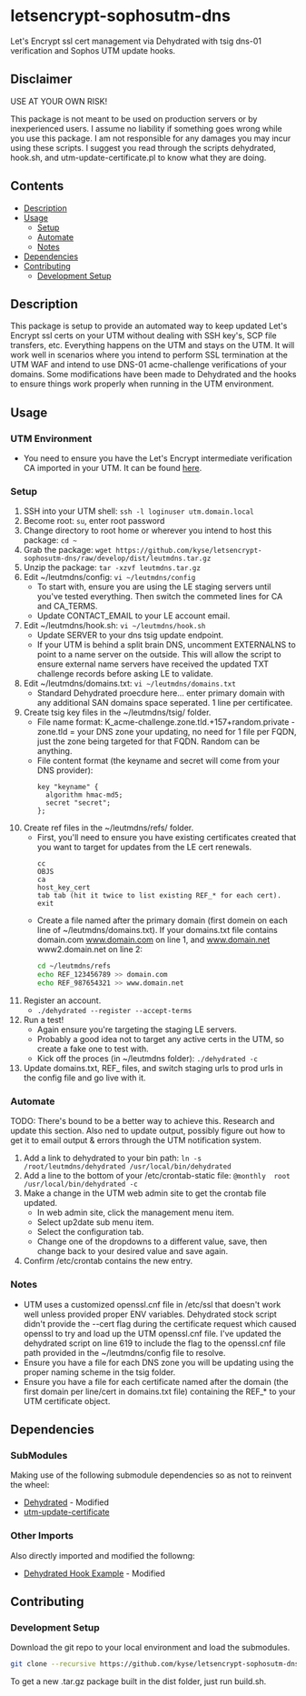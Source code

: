 # letsencrypt-sophosutm-dns
Let's Encrypt ssl cert management via Dehydrated with tsig dns-01 verification and Sophos UTM update hooks.
## Disclaimer
USE AT YOUR OWN RISK!

This package is not meant to be used on production servers or by inexperienced users.  I assume no liability if something goes wrong while you use this package.  I am not responsible for any damages you may incur using these scripts.  I suggest you read through the scripts dehydrated, hook.sh, and utm-update-certificate.pl to know what they are doing.
## Contents
- [Description](#description)
- [Usage](#usage)
  - [Setup](#setup)
  - [Automate](#automate)
  - [Notes](#notes)
- [Dependencies](#dependencies)
- [Contributing](#contributing)
  - [Development Setup](#development-setup)
## Description
This package is setup to provide an automated way to keep updated Let's Encrypt ssl certs on your UTM without dealing with SSH key's, SCP file transfers, etc.  Everything happens on the UTM and stays on the UTM.  It will work well in scenarios where you intend to perform SSL termination at the UTM WAF and intend to use DNS-01 acme-challenge verifications of your domains.  Some modifications have been made to Dehydrated and the hooks to ensure things work properly when running in the UTM environment.
## Usage
### UTM Environment
- You need to ensure you have the Let's Encrypt intermediate verification CA imported in your UTM.  It can be found [here](https://letsencrypt.org/certs/lets-encrypt-x3-cross-signed.pem).
### Setup
1. SSH into your UTM shell: `ssh -l loginuser utm.domain.local`
2. Become root: `su`, enter root password
3. Change directory to root home or wherever you intend to host this package: `cd ~`
4. Grab the package: `wget https://github.com/kyse/letsencrypt-sophosutm-dns/raw/develop/dist/leutmdns.tar.gz`
5. Unzip the package: `tar -xzvf leutmdns.tar.gz`
6. Edit ~/leutmdns/config: `vi ~/leutmdns/config`
   - To start with, ensure you are using the LE staging servers until you've tested everything.  Then switch the commeted lines for CA and CA_TERMS.
   - Update CONTACT_EMAIL to your LE account email.
7. Edit ~/leutmdns/hook.sh: `vi ~/leutmdns/hook.sh`
   - Update SERVER to your dns tsig update endpoint.
   - If your UTM is behind a split brain DNS, uncomment EXTERNALNS to point to a name server on the outside.  This will allow the script to ensure external name servers have received the updated TXT challenge records before asking LE to validate.
8. Edit ~/leutmdns/domains.txt: `vi ~/leutmdns/domains.txt`
   - Standard Dehydrated proecdure here... enter primary domain with any additional SAN domains space seperated.  1 line per certificatee.
9. Create tsig key files in the ~/leutmdns/tsig/ folder.
   - File name format: K_acme-challenge.zone.tld.+157+random.private - zone.tld = your DNS zone your updating, no need for 1 file per FQDN, just the zone being targeted for that FQDN.  Random can be anything.
   - File content format (the keyname and secret will come from your DNS provider):
     ```
     key "keyname" {
       algorithm hmac-md5;
       secret "secret";
     };
     ```
10. Create ref files in the ~/leutmdns/refs/ folder.
    - First, you'll need to ensure you have existing certificates created that you want to target for updates from the LE cert renewals.
      ```
      cc
      OBJS
      ca
      host_key_cert
      tab tab (hit it twice to list existing REF_* for each cert).
      exit
      ```
    - Create a file named after the primary domain (first domein on each line of ~/leutmdns/domains.txt).  If your domains.txt file contains domain.com www.domain.com on line 1, and www.domain.net www2.domain.net on line 2:
      ```bash
      cd ~/leutmdns/refs
      echo REF_123456789 >> domain.com
      echo REF_987654321 >> www.domain.net
      ```
11. Register an account.
    - `./dehydrated --register --accept-terms`
12. Run a test!
    - Again ensure you're targeting the staging LE servers.
    - Probably a good idea not to target any active certs in the UTM, so create a fake one to test with.
    - Kick off the proces (in ~/leutmdns folder): `./dehydrated -c`
13. Update domains.txt, REF_ files, and switch staging urls to prod urls in the config file and go live with it.
### Automate
TODO: There's bound to be a better way to achieve this.  Research and update this section.  Also ned to update output, possibly figure out how to get it to email output & errors through the UTM notification system.
1. Add a link to dehydrated to your bin path: `ln -s /root/leutmdns/dehydrated /usr/local/bin/dehydrated`
2. Add a line to the bottom of your /etc/crontab-static file: `@monthly  root  /usr/local/bin/dehydrated -c`
3. Make a change in the UTM web admin site to get the crontab file updated.
   - In web admin site, click the management menu item.
   - Select up2date sub menu item.
   - Select the configuration tab.
   - Change one of the dropdowns to a different value, save, then change back to your desired value and save again.
4. Confirm /etc/crontab contains the new entry.
### Notes
- UTM uses a customized openssl.cnf file in /etc/ssl that doesn't work well unless provided proper ENV variables.  Dehydrated stock script didn't provide the --cert flag during the certificate request which caused openssl to try and load up the UTM openssl.cnf file.  I've updated the dehydrated script on line 619 to include the flag to the openssl.cnf file path provided in the ~/leutmdns/config file to resolve.
- Ensure you have a file for each DNS zone you will be updating using the proper naming scheme in the tsig folder.
- Ensure you have a file for each certificate named after the domain (the first domain per line/cert in domains.txt file) containing the REF_* to your UTM certificate object.
## Dependencies
### SubModules
Making use of the following submodule dependencies so as not to reinvent the wheel:
- [Dehydrated](https://github.com/lukas2511/dehydrated) - Modified
- [utm-update-certificate](https://github.com/mbunkus/utm-update-certificate.git)
### Other Imports
Also directly imported and modified the followng:
- [Dehydrated Hook Example](https://ente.limmat.ch/ftp/pub/software/bash/letsencrypt/letsencrypt_acme_dns-01_challenge_hook) - Modified
## Contributing
### Development Setup
Download the git repo to your local environment and load the submodules.
```bash
git clone --recursive https://github.com/kyse/letsencrypt-sophosutm-dns.git leutmdns
```

To get a new .tar.gz package built in the dist folder, just run build.sh.
